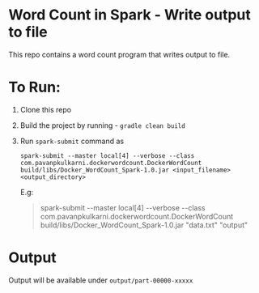 # Word Count in Spark - Write output to file

This repo contains a word count program that writes output to file. 

# To Run:

1. Clone this repo
2. Build the project by running - `gradle clean build`
3. Run `spark-submit` command as

	`spark-submit --master local[4] --verbose --class com.pavanpkulkarni.dockerwordcount.DockerWordCount build/libs/Docker_WordCount_Spark-1.0.jar <input_filename> <output_directory> `

	E.g:

	> spark-submit --master local[4] --verbose --class com.pavanpkulkarni.dockerwordcount.DockerWordCount build/libs/Docker_WordCount_Spark-1.0.jar "data.txt" "output"


# Output

 Output will be available under `output/part-00000-xxxxx`
 
